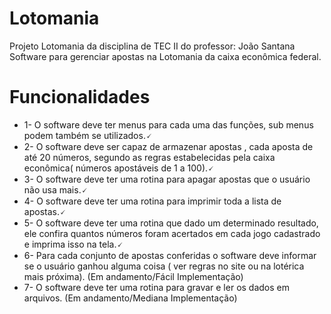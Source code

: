 # Lotomania
Projeto Lotomania  da disciplina de TEC II do professor: João Santana
Software para gerenciar apostas na Lotomania da caixa econômica federal.
# Funcionalidades
* 1- O software deve ter menus para cada uma das funções, sub menus podem
também se utilizados.🗸
* 2- O software deve ser capaz de armazenar apostas , cada aposta de até 20 números, segundo as regras estabelecidas pela caixa econômica( números apostáveis de 1 a 100).🗸
* 3- O software deve ter uma rotina para apagar apostas que o usuário não usa mais.🗸
* 4- O software deve ter uma rotina para imprimir toda a lista de apostas.🗸
* 5- O software deve ter uma rotina que dado um determinado resultado, ele confira quantos números foram acertados em cada jogo cadastrado e imprima isso na tela.🗸
* 6- Para cada conjunto de apostas conferidas o software deve informar se o usuário ganhou alguma coisa ( ver regras no site ou na lotérica mais próxima). (Em andamento/Fácil Implementação)
* 7- O software deve ter uma rotina para gravar e ler os dados em arquivos. (Em andamento/Mediana Implementação)
